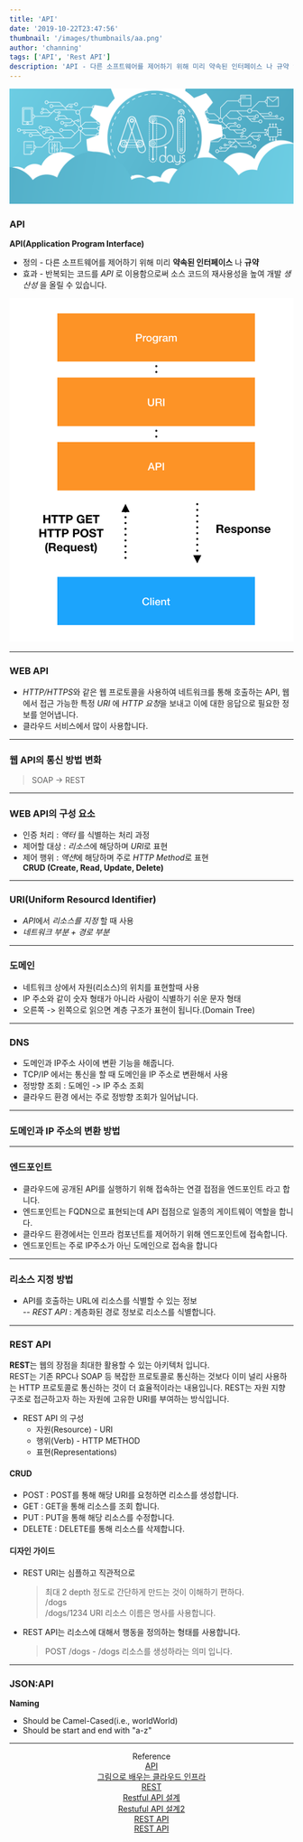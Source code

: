 ```yaml
---
title: 'API'
date: '2019-10-22T23:47:56'
thumbnail: '/images/thumbnails/aa.png'
author: 'channing'
tags: ['API', 'Rest API']
description: 'API - 다른 소프트웨어를 제어하기 위해 미리 약속된 인터페이스 나 규약 입니다.'
---
```


![aa](./aa.png)

### API

**API(Application Program Interface)**

- 정의 - 다른 소프트웨어를 제어하기 위해 미리 <b>약속된 인터페이스</b> 나 <b>규약</b>
- 효과 - 반복되는 코드를 _API_ 로 이용함으로써 소스 코드의 재사용성을 높여 개발 _생산성_ 을 올릴 수 있습니다.

![APIStructure](./APIstructure.png)

---

### WEB API

- *HTTP/HTTPS*와 같은 웹 프로토콜을 사용하여 네트워크를 통해 호출하는 API, 웹에서 접근 가능한 특정 _URI_ 에 *HTTP 요청*을 보내고 이에 대한 응답으로 필요한 정보를 얻어냅니다.
- 클라우드 서비스에서 많이 사용합니다.

<!-- ### SOA
+ 대규모 시스템 구축 시 업무상의 일에 해당하는 부분을 소프트웨어의 서비스로 판단하여 네트워크에 연동하며 시스템을 구축해 가는 방법론 입니다.
+ 폐쇄적인 네트워크 안에서 사내 정보 시스템들을 연계 합니다. -->

---

### 웹 API의 통신 방법 변화

> SOAP -> REST

---

### WEB API의 구성 요소

- 인증 처리 : _액터_ 를 식별하는 처리 과정
- 제어할 대상 : *리소스*에 해당하며 *URI*로 표현
- 제어 행위 : *액션*에 해당하며 주로 *HTTP Method*로 표현<br>
  **CRUD (Create, Read, Update, Delete)**

---

### URI(Uniform Resourcd Identifier)

- *API*에서 _리소스를 지정_ 할 때 사용
- _네트워크 부분 + 경로 부분_

---

### 도메인

- 네트워크 상에서 자원(리소스)의 위치를 표현할때 사용
- IP 주소와 같이 숫자 형태가 아니라 사람이 식별하기 쉬운 문자 형태
- 오른쪽 -> 왼쪽으로 읽으면 계층 구조가 표현이 됩니다.(Domain Tree)

---

### DNS

- 도메인과 IP주소 사이에 변환 기능을 해줍니다.
- TCP/IP 에서는 통신을 할 때 도메인을 IP 주소로 변환해서 사용
- 정방향 조회 : 도메인 -> IP 주소 조회
- 클라우드 환경 에서는 주로 정방향 조회가 일어납니다.

---

### 도메인과 IP 주소의 변환 방법

---

### 엔드포인트

- 클라우드에 공개된 API를 실행하기 위해 접속하는 연결 접점을 엔드포인트 라고 합니다.
- 엔드포인트는 FQDN으로 표현되는데 API 접점으로 일종의 게이트웨이 역할을 합니다.
- 클라우드 환경에서는 인프라 컴포넌트를 제어하기 위해 엔드포인트에 접속합니다.
- 엔드포인트는 주로 IP주소가 아닌 도메인으로 접속을 합니다

---

### 리소스 지정 방법

- API를 호출하는 URL에 리소스를 식별할 수 있는 정보<br>
  -- _REST API_ : 계층화된 경로 정보로 리소스를 식별합니다.<br>

---

### REST API

**REST**는 웹의 장점을 최대한 활용할 수 있는 아키텍처 입니다. <br>
REST는 기존 RPC나 SOAP 등 복잡한 프로토콜로 통신하는 것보다 이미 널리 사용하는 HTTP 프로토콜로 통신하는 것이 더 효율적이라는 내용입니다. REST는 자원 지향 구조로 접근하고자 하는 자원에 고유한 URI를 부여하는 방식입니다.

- REST API 의 구성
  - 자원(Resource) - URI
  - 행위(Verb) - HTTP METHOD
  - 표현(Representations)

#### CRUD

- POST : POST를 통해 해당 URI를 요청하면 리소스를 생성합니다.
- GET : GET을 통해 리소스를 조회 합니다.
- PUT : PUT을 통해 해당 리소스를 수정합니다.
- DELETE : DELETE를 통해 리소스를 삭제합니다.

#### 디자인 가이드

- REST URI는 심플하고 직관적으로

  > 최대 2 depth 정도로 간단하게 만드는 것이 이해하기 편하다.<br>
  > /dogs <br>
  > /dogs/1234
  > URI 리소스 이름은 명사를 사용합니다.

- REST API는 리소스에 대해서 행동을 정의하는 형태를 사용합니다.
  > POST /dogs - /dogs 리소스를 생성하라는 의미 입니다.

---

### JSON:API

**Naming**

- Should be Camel-Cased(i.e., worldWorld)
- Should be start and end with "a-z"

---

<center>

Reference <br>
[API](https://jungwoon.github.io/infra,%20api,%20cloud/2019/01/31/Api-Summary/) <br>
[그림으로 배우는 클라우드 인프라](https://book.naver.com/bookdb/book_detail.nhn?bid=12071725) <br>
[REST](https://meetup.toast.com/posts/92)<br>
[Restful API 설계](https://sanghaklee.tistory.com/57) <br>
[Restuful API 설계2](https://spoqa.github.io/2012/02/27/rest-introduction.html)<br>
[REST API](https://jsonapi.org/recommendations/)<br>
[REST API](https://bcho.tistory.com/954)

  </center>
